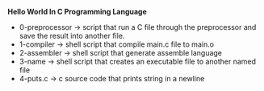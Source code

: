 **Hello World In C Programming Language**
- 0-preprocessor -> script that run a C file through the preprocessor and save the result into another file.
- 1-compiler -> shell script that compile main.c file to main.o
- 2-assembler -> shell script that generate assemble language
- 3-name -> shell script that creates an executable file to another named file
- 4-puts.c -> c source code that prints string in a newline
